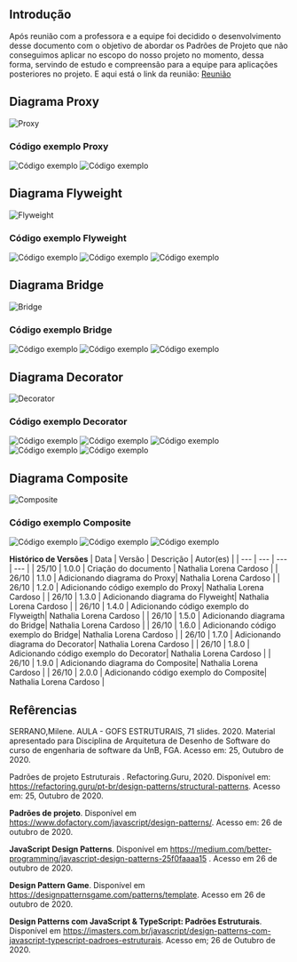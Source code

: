 ## Introdução

Após reunião com a professora e a equipe foi decidido o desenvolvimento desse documento com o objetivo de abordar os Padrões de Projeto que não conseguimos aplicar no escopo do nosso projeto no momento, dessa forma, servindo de estudo e compreensão para a equipe para aplicações posteriores no projeto. E aqui está o link da reunião: [Reunião](https://teams.microsoft.com/l/channel/19%3ae595cf6cc5214fa98300b044b21f7ab7%40thread.tacv2/Geral?groupId=d1a1d9e3-ea25-46e9-a59c-3606cf72fc81&tenantId=ec359ba1-630b-4d2b-b833-c8e6d48f8059)

## Diagrama Proxy

![Proxy](https://imgur.com/XeAVuew.png)


### Código exemplo Proxy

![Código exemplo](https://imgur.com/pzbdNo5.png)
![Código exemplo](https://imgur.com/NbBkeOi.png)

## Diagrama Flyweight

![Flyweight](https://imgur.com/Ld1nzKr.png)

### Código exemplo Flyweight

![Código exemplo](https://imgur.com/oaOMTyz.png)
![Código exemplo](https://imgur.com/52zrZQ8.png)
![Código exemplo](https://imgur.com/AboW8ah.png)

## Diagrama Bridge

![Bridge](https://imgur.com/9nSNglq.png)

### Código exemplo Bridge

![Código exemplo](https://imgur.com/o2o0UK4.png)
![Código exemplo](https://imgur.com/vNHtXtm.png)
![Código exemplo](https://imgur.com/yPgbCxI.png)

## Diagrama Decorator

![Decorator](https://imgur.com/6pZk2nN.png)

### Código exemplo Decorator


![Código exemplo](https://imgur.com/4nFKEPb.png)
![Código exemplo](https://imgur.com/ftWiAFU.png)
![Código exemplo](https://imgur.com/I2VXnI0.png)
![Código exemplo](https://imgur.com/u1D4bVD.png)
![Código exemplo](https://imgur.com/KPIqY3q.png)

## Diagrama Composite

![Composite](https://imgur.com/iYaq6bc.png)

### Código exemplo Composite

![Código exemplo](https://imgur.com/0KRWJ0g.png)
![Código exemplo](https://imgur.com/C4lAd55.png)
![Código exemplo](https://imgur.com/23HlgqH.png)



**Histórico de Versões**
| Data | Versão | Descrição | Autor(es) |
| --- | --- | --- | --- |
| 25/10 | 1.0.0 | Criação do documento | Nathalia Lorena Cardoso |
| 26/10 | 1.1.0 |  Adicionando diagrama do Proxy| Nathalia Lorena Cardoso |
| 26/10 | 1.2.0 |  Adicionando código exemplo do Proxy| Nathalia Lorena Cardoso |
| 26/10 | 1.3.0 |  Adicionando diagrama do Flyweight| Nathalia Lorena Cardoso |
| 26/10 | 1.4.0 |  Adicionando código exemplo do Flyweigth| Nathalia Lorena Cardoso |
| 26/10 | 1.5.0 |  Adicionando diagrama do Bridge| Nathalia Lorena Cardoso |
| 26/10 | 1.6.0 |  Adicionando código exemplo do Bridge| Nathalia Lorena Cardoso |
| 26/10 | 1.7.0 |  Adicionando diagrama do Decorator| Nathalia Lorena Cardoso |
| 26/10 | 1.8.0 |  Adicionando código exemplo do Decorator| Nathalia Lorena Cardoso |
| 26/10 | 1.9.0 |  Adicionando diagrama do Composite| Nathalia Lorena Cardoso |
| 26/10 | 2.0.0 |  Adicionando código exemplo do Composite| Nathalia Lorena Cardoso |


## Refêrencias

SERRANO,Milene. AULA - GOFS ESTRUTURAIS, 71 slides. 2020. Material apresentado para Disciplina de Arquitetura de Desenho de Software do curso de engenharia de software da UnB, FGA. Acesso em: 25, Outubro de 2020.

Padrões de projeto Estruturais . Refactoring.Guru, 2020. Disponível em: <https://refactoring.guru/pt-br/design-patterns/structural-patterns>. Acesso em: 25, Outubro de 2020.

**Padrões de projeto**. Disponível em <https://www.dofactory.com/javascript/design-patterns/>. Acesso em: 26 de outubro de 2020.

**JavaScript Design Patterns**. Disponível em <https://medium.com/better-programming/javascript-design-patterns-25f0faaaa15> . Acesso em 26 de outubro de 2020.

**Design Pattern Game**. Disponível em <https://designpatternsgame.com/patterns/template>. Acesso em 26 de outubro de 2020.

**Design Patterns com JavaScript & TypeScript: Padrões Estruturais**. Disponível em <https://imasters.com.br/javascript/design-patterns-com-javascript-typescript-padroes-estruturais>. Acesso em; 26 de Outubro de 2020.